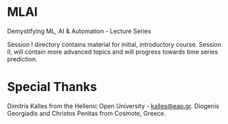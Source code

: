 # MLAI

Demystifying ML, AI &amp; Automation - Lecture Series

Session I directory contains material for initial, introductory course.
Session II, will contain more advanced topics and will progress towards time series prediction.

Special Thanks 
==============
Dimitris Kalles from the Hellenic Open University - kalles@eap.gr.
Diogenis Georgiadis and Christos Penitas from Cosmote, Greece.
